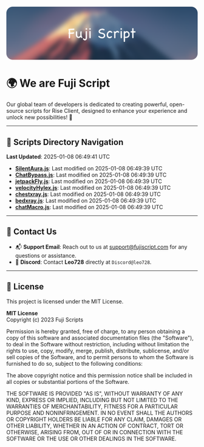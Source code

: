 ![Banner](.github/b.webp)

# 🌍 **We are Fuji Script**

Our global team of developers is dedicated to creating powerful, open-source scripts for Rise Client, designed to enhance your experience and unlock new possibilities! 🌟

---
<!-- SCRIPTS_NAVIGATION_START -->
## 📂 **Scripts Directory Navigation**

**Last Updated**: 2025-01-08 06:49:41 UTC

- **[SilentAura.js](scripts/SilentAura.js)**: Last modified on 2025-01-08 06:49:39 UTC
- **[ChatBypass.js](scripts/ChatBypass.js)**: Last modified on 2025-01-08 06:49:39 UTC
- **[jetpackFly.js](scripts/jetpackFly.js)**: Last modified on 2025-01-08 06:49:39 UTC
- **[velocityHylex.js](scripts/velocityHylex.js)**: Last modified on 2025-01-08 06:49:39 UTC
- **[chestxray.js](scripts/chestxray.js)**: Last modified on 2025-01-08 06:49:39 UTC
- **[bedxray.js](scripts/bedxray.js)**: Last modified on 2025-01-08 06:49:39 UTC
- **[chatMacro.js](scripts/chatMacro.js)**: Last modified on 2025-01-08 06:49:39 UTC

<!-- SCRIPTS_NAVIGATION_END -->

---

## 💬 **Contact Us**  
- 📬 **Support Email**: Reach out to us at [support@fujiscript.com](mailto:support@fujiscript.com) for any questions or assistance.  
- 💬 **Discord**: Contact **Leo728** directly at `Discord@leo728`.

---

## 📜 **License**

This project is licensed under the MIT License.  

**MIT License**  
Copyright (c) 2023 Fuji Scripts  

Permission is hereby granted, free of charge, to any person obtaining a copy of this software and associated documentation files (the "Software"), to deal in the Software without restriction, including without limitation the rights to use, copy, modify, merge, publish, distribute, sublicense, and/or sell copies of the Software, and to permit persons to whom the Software is furnished to do so, subject to the following conditions:  

The above copyright notice and this permission notice shall be included in all copies or substantial portions of the Software.  

THE SOFTWARE IS PROVIDED "AS IS", WITHOUT WARRANTY OF ANY KIND, EXPRESS OR IMPLIED, INCLUDING BUT NOT LIMITED TO THE WARRANTIES OF MERCHANTABILITY, FITNESS FOR A PARTICULAR PURPOSE AND NONINFRINGEMENT. IN NO EVENT SHALL THE AUTHORS OR COPYRIGHT HOLDERS BE LIABLE FOR ANY CLAIM, DAMAGES OR OTHER LIABILITY, WHETHER IN AN ACTION OF CONTRACT, TORT OR OTHERWISE, ARISING FROM, OUT OF OR IN CONNECTION WITH THE SOFTWARE OR THE USE OR OTHER DEALINGS IN THE SOFTWARE.  
